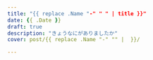 ```yaml
---
title: "{{ replace .Name "-" " " | title }}"
date: {{ .Date }}
draft: true
description: "きょうなにがありましたか"
cover: post/{{ replace .Name "-" "" |  }}/

---
```


